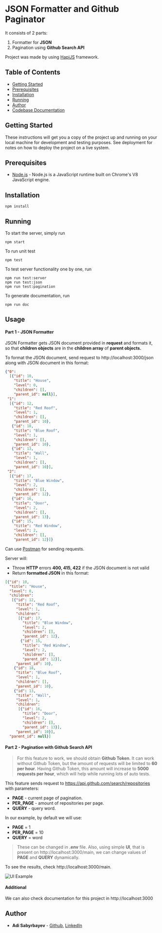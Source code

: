 # JSON Formatter and Github Paginator

It consists of 2 parts:
1) Formatter for **JSON**
2) Pagination using **Github Search API**

Project was made by using [HapiJS](https://hapi.dev/) framework.

## Table of Contents

- [Getting Started](#getting-started)
- [Prerequisites](#prerequisites)
- [Installation](#installation)
- [Running](#running)
- [Author](#author)
- [Codebase Documentation](https://static.madrigal.pro/docs/github-paginator/)

## Getting Started

These instructions will get you a copy of the project up and running on your local machine for development and testing purposes. See deployment for notes on how to deploy the project on a live system.

## Prerequisites

- [Node.js](https://nodejs.org/en/) - Node.js is a JavaScript runtime built on Chrome's V8 JavaScript engine. 

## Installation

```
npm install
```

## Running

To start the server, simply run
```
npm start
```

To run unit test
```
npm test
```

To test server functionality one by one, run
```
npm run test:server
npm run test:json
npm run test:pagination
```
To generate documentation, run
```
npm run doc
```
## Usage

#### Part 1 - JSON Formatter

JSON Formatter gets JSON document provided in **request** and formats
it, so that **children objects** are in the **children
array** of **parent objects.**

To format the JSON document, send request to http://localhost:3000/json 
along with JSON document in this format:

```json
{"0":
  [{"id": 10,
    "title": "House",
    "level": 0,
    "children": [],
    "parent_id": null}],
 "1":
  [{"id": 12,
    "title": "Red Roof",
    "level": 1,
    "children": [],
    "parent_id": 10},
   {"id": 18,
    "title": "Blue Roof",
    "level": 1,
    "children": [],
    "parent_id": 10},
   {"id": 13,
    "title": "Wall",
    "level": 1,
    "children": [],
    "parent_id": 10}],
 "2":
  [{"id": 17,
    "title": "Blue Window",
    "level": 2,
    "children": [],
    "parent_id": 12},
   {"id": 16,
    "title": "Door",
    "level": 2,
    "children": [],
    "parent_id": 13},
   {"id": 15,
    "title": "Red Window",
    "level": 2,
    "children": [],
    "parent_id": 12}]}
```

Can use [Postman](https://www.postman.com/) for sending requests.

Server will:
- Throw **HTTP** errors **400, 415, 422** if the JSON document is not valid
- Return **formatted JSON** in this format:

```json
[{"id": 10,
  "title": "House",
  "level": 0,
  "children":
   [{"id": 12,
     "title": "Red Roof",
     "level": 1,
     "children":
      [{"id": 17,
        "title": "Blue Window",
        "level": 2,
        "children": [],
        "parent_id": 12},
       {"id": 15,
        "title": "Red Window",
        "level": 2,
        "children": [],
        "parent_id": 12}],
     "parent_id": 10},
    {"id": 18,
     "title": "Blue Roof",
     "level": 1,
     "children": [],
     "parent_id": 10},
    {"id": 13,
     "title": "Wall",
     "level": 1,
     "children":
      [{"id": 16,
        "title": "Door",
        "level": 2,
        "children": [],
        "parent_id": 13}],
     "parent_id": 10}],
  "parent_id": null}]
```

#### Part 2 - Pagination with Github Search API

> For this feature to work, we should obtain **Github Token**.
It can work without Github Token, but the amount of requests will be limited to **60 per hour**.
Having Github Token, this amount will increase to **5000 requests per hour**, which will help
while running lots of auto tests.

This feature sends request to https://api.github.com/search/repositories 
with parameters:
- **PAGE** - current page of pagination.
- **PER_PAGE** - amount of repositories per page.
- **QUERY** - query word.

In our example, by default we will use:
- **PAGE** = 1
- **PER_PAGE** = 10
- **QUERY** = word

> These can be changed in **.env** file. Also, using simple **UI**, that is present on 
> http://localhost:3000/main, we can change values of **PAGE** and **QUERY** dynamically.

To see the results, check http://localhost:3000/main.

![UI Example](https://i.imgur.com/MDUBZeZ.png)

#### Additional

We can also check documentation for this project in http://localhost:3000

## Author

* **Adi Sabyrbayev** - [Github](https://github.com/madrigals1), [LinkedIn](https://www.linkedin.com/in/madrigals1/)
